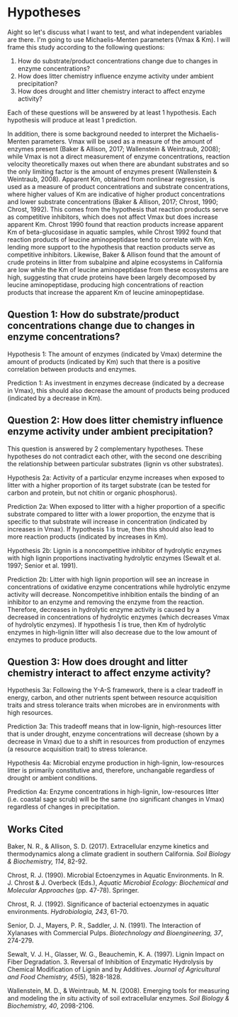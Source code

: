 # Hypotheses
Aight so let's discuss what I want to test, and what independent variables are there. I'm going to use Michaelis-Menten parameters (Vmax & Km). I will frame this study according to the following questions:
1. How do substrate/product concentrations change due to changes in enzyme concentrations?
2. How does litter chemistry influence enzyme activity under ambient precipitation?
3. How does drought and litter chemistry interact to affect enzyme activity?

Each of these questions will be answered by at least 1 hypothesis. Each hypothesis will produce at least 1 prediction.

In addition, there is some background needed to interpret the Michaelis-Menten parameters. Vmax will be used as a measure of the amount of enzymes present (Baker & Allison, 2017; Wallenstein & Weintraub, 2008); while Vmax is not a direct measurement of enzyme concentrations, reaction velocity theoretically maxes out when there are abundant substrates and so the only limiting factor is the amount of enzymes present (Wallenstein & Weintraub, 2008). Apparent Km, obtained from nonlinear regression, is used as a measure of product concentrations and substrate concentrations, where higher values of Km are indicative of higher product concentrations and lower substrate concentrations (Baker & Allison, 2017; Chrost, 1990; Chrost, 1992). This comes from the hypothesis that reaction products serve as competitive inhibitors, which does not affect Vmax but does increase apparent Km. Chrost 1990 found that reaction products increase apparent Km of beta-glucosidase in aquatic samples, while Chrost 1992 found that reaction products of leucine aminopeptidase tend to correlate with Km, lending more support to the hypothesis that reaction products serve as competitive inhibitors. Likewise, Baker & Allison found that the amount of crude proteins in litter from subalpine and alpine ecosystems in California are low while the Km of leucine aminopeptidase from these ecosystems are high, suggesting that crude proteins have been largely decomposed by leucine aminopeptidase, producing high concentrations of reaction products that increase the apparent Km of leucine aminopeptidase.

## Question 1: How do substrate/product concentrations change due to changes in enzyme concentrations?
Hypothesis 1: The amount of enzymes (indicated by Vmax) determine the amount of products (indicated by Km) such that there is a positive correlation between products and enzymes.

Prediction 1: As investment in enzymes decrease (indicated by a decrease in Vmax), this should also decrease the amount of products being produced (indicated by a decrease in Km).



## Question 2: How does litter chemistry influence enzyme activity under ambient precipitation?
This question is answered by 2 complementary hypotheses. These hypotheses do not contradict each other, with the second one describing the relationship between particular substrates (lignin vs other substrates).

Hypothesis 2a: Activity of a particular enzyme increases when exposed to litter with a higher proportion of its target substrate (can be tested for carbon and protein, but not chitin or organic phosphorus).

Prediction 2a: When exposed to litter with a higher proportion of a specific substrate compared to litter with a lower proportion, the enzyme that is specific to that substrate will increase in concentration (indicated by increases in Vmax). If hypothesis 1 is true, then this should also lead to more reaction products (indicated by increases in Km).



Hypothesis 2b: Lignin is a noncompetitive inhibitor of hydrolytic enzymes with high lignin proportions inactivating hydrolytic enzymes (Sewalt et al. 1997; Senior et al. 1991).

Prediction 2b: Litter with high lignin proportion will see an increase in concentrations of oxidative enzyme concentrations while hydrolytic enzyme activity will decrease. Noncompetitive inhibition entails the binding of an inhibitor to an enzyme and removing the enzyme from the reaction. Therefore, decreases in hydrolytic enzyme activity is caused by a decreased in concentrations of hydrolytic enzymes (which decreases Vmax of hydrolytic enzymes). If hypothesis 1 is true, then Km of hydrolytic enzymes in high-lignin litter will also decrease due to the low amount of enzymes to produce products.

## Question 3: How does drought and litter chemistry interact to affect enzyme activity?
Hypothesis 3a: Following the Y-A-S framework, there is a clear tradeoff in energy, carbon, and other nutrients spent between resource acquisition traits and stress tolerance traits when microbes are in environments with high resources.

Prediction 3a: This tradeoff means that in low-lignin, high-resources litter that is under drought, enzyme concentrations will decrease (shown by a decrease in Vmax) due to a shift in resources from production of enzymes (a resource acquisition trait) to stress tolerance.



Hypothesis 4a: Microbial enzyme production in high-lignin, low-resources litter is primarily constitutive and, therefore, unchangable regardless of drought or ambient conditions.

Prediction 4a: Enzyme concentrations in high-lignin, low-resources litter (i.e. coastal sage scrub) will be the same (no significant changes in Vmax) regardless of changes in precipitation.

## Works Cited
Baker, N. R., & Allison, S. D. (2017). Extracellular enzyme kinetics and thermodynamics along a climate gradient in southern California. *Soil Biology & Biochemistry, 114*, 82-92.

Chrost, R. J. (1990). Microbial Ectoenzymes in Aquatic Environments. In R. J. Chrost & J. Overbeck (Eds.), *Aquatic Microbial Ecology: Biochemical and Molecular Approaches* (pp. 47-78). Springer.

Chrost, R. J. (1992). Significance of bacterial ectoenzymes in aquatic environments. *Hydrobiologia, 243*, 61-70.

Senior, D. J., Mayers, P. R., Saddler, J. N. (1991). The Interaction of Xylanases with Commercial Pulps. *Biotechnology and Bioengineering, 37*, 274-279.

Sewalt, V. J. H., Glasser, W. G., Beauchemin, K. A. (1997). Lignin Impact on Fiber Degradation. 3. Reversal of Inhibition of Enzymatic Hydrolysis by Chemical Modification of Lignin and by Additives. *Journal of Agricultural and Food Chemistry, 45*(5), 1828-1828.

Wallenstein, M. D., & Weintraub, M. N. (2008). Emerging tools for measuring and modeling the *in situ* activity of soil extracellular enzymes. *Soil Biology & Biochemistry, 40*, 2098-2106.